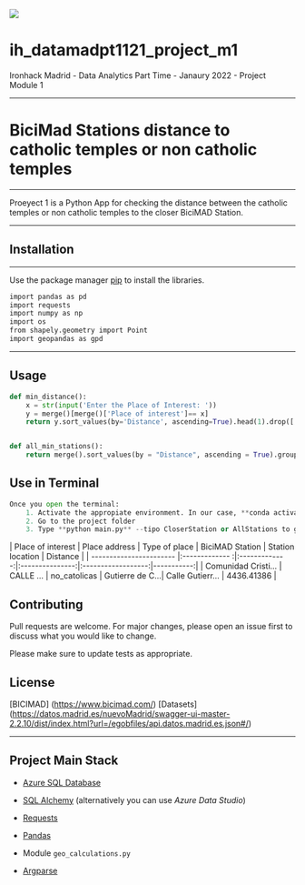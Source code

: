 <p align="left"><img src="https://cdn-images-1.medium.com/max/184/1*2GDcaeYIx_bQAZLxWM4PsQ@2x.png"></p>

# __ih_datamadpt1121_project_m1__

Ironhack Madrid - Data Analytics Part Time - Janaury 2022 - Project Module 1

---

# BiciMad Stations distance to catholic temples or non catholic temples

---

Proeyect 1 is a Python App for checking the distance between the catholic temples or non catholic temples to the closer BiciMAD Station.

---

## Installation

---

Use the package manager [pip](https://pip.pypa.io/en/stable/) to install the libraries.

```bash
import pandas as pd
import requests
import numpy as np
import os
from shapely.geometry import Point
import geopandas as gpd
```

---

## Usage

```python
def min_distance():
    x = str(input('Enter the Place of Interest: '))
    y = merge()[merge()['Place of interest']== x]
    return y.sort_values(by='Distance', ascending=True).head(1).drop(['City', 'lat_start', 'long_start', 'start', 'geometry_coordinates', 'long_finish', 'lat_finish', 'final'], axis = 1)


def all_min_stations():
    return merge().sort_values(by = "Distance", ascending = True).groupby('Place of interest')['Type of place','Place address','BiciMAD station', 'Station location','Distance'].nth(0).drop(["Distance"], axis = "columns")
```

## Use in Terminal

```python
Once you open the terminal:
    1. Activate the appropiate environment. In our case, **conda activate proyecto1**
    2. Go to the project folder
    3. Type **python main.py** --tipo CloserStation or AllStations to get a csv file
```

|  Place of interest      |  Place address | Type of place | BiciMAD Station |  Station location  |  Distance  |
| ----------------------- |:------------- :|:-------------:|:---------------:|:------------------:|-----------:|
|  Comunidad Cristi...    | CALLE ...      | no_catolicas  | Gutierre de C...| Calle Gutierr...   | 4436.41386 |


## Contributing
Pull requests are welcome. For major changes, please open an issue first to discuss what you would like to change.

Please make sure to update tests as appropriate.   

## License
[BICIMAD] (https://www.bicimad.com/)
[Datasets] (https://datos.madrid.es/nuevoMadrid/swagger-ui-master-2.2.10/dist/index.html?url=/egobfiles/api.datos.madrid.es.json#/)

---

## **Project Main Stack**

- [Azure SQL Database](https://portal.azure.com/)

- [SQL Alchemy](https://docs.sqlalchemy.org/en/13/intro.html) (alternatively you can use _Azure Data Studio_)

- [Requests](https://requests.readthedocs.io/)

- [Pandas](https://pandas.pydata.org/pandas-docs/stable/reference/index.html)

- Module `geo_calculations.py`

- [Argparse](https://docs.python.org/3.7/library/argparse.html)












 


 

